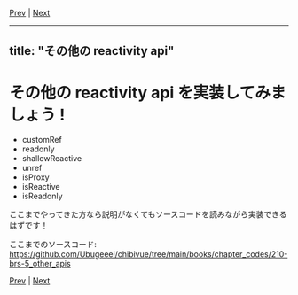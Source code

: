 [Prev](https://github.com/Ubugeeei/chibivue/blob/main/books/japanese/220_brs_effect_scope.md) | [Next](https://github.com/Ubugeeei/chibivue/blob/main/books/japanese/300_bcs_lifecycle_hooks.md)

---
title: "その他の reactivity api"
---

# その他の reactivity api を実装してみましょう !

- customRef
- readonly
- shallowReactive
- unref
- isProxy
- isReactive
- isReadonly

ここまでやってきた方なら説明がなくてもソースコードを読みながら実装できるはずです！

ここまでのソースコード:  
https://github.com/Ubugeeei/chibivue/tree/main/books/chapter_codes/210-brs-5_other_apis

[Prev](https://github.com/Ubugeeei/chibivue/blob/main/books/japanese/220_brs_effect_scope.md) | [Next](https://github.com/Ubugeeei/chibivue/blob/main/books/japanese/300_bcs_lifecycle_hooks.md)